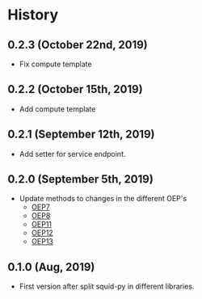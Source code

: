 History
=======

0.2.3 (October 22nd, 2019)
-------------------------
* Fix compute template

0.2.2 (October 15th, 2019)
-------------------------
* Add compute template

0.2.1 (September 12th, 2019)
---------------------------
* Add setter for service endpoint.

0.2.0 (September 5th, 2019)
---------------------------
* Update methods to changes in the different OEP's 
  - [OEP7](https://github.com/oceanprotocol/OEPs/tree/master/7/v0.2)
  - [OEP8](https://github.com/oceanprotocol/OEPs/tree/master/8/v0.4)
  - [OEP11](https://github.com/oceanprotocol/OEPs/tree/master/11/v0.2)
  - [OEP12](https://github.com/oceanprotocol/OEPs/tree/master/12)
  - [OEP13](https://github.com/oceanprotocol/OEPs/tree/master/13)

0.1.0 (Aug, 2019)
-----------------------
* First version after split squid-py in different libraries.